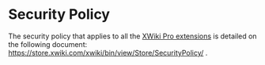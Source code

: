 # Security Policy

The security policy that applies to all the [XWiki Pro extensions](https://store.xwiki.com) is detailed on the following document: https://store.xwiki.com/xwiki/bin/view/Store/SecurityPolicy/ .
